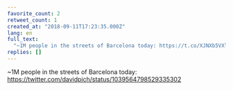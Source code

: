 ```yaml
---
favorite_count: 2
retweet_count: 1
created_at: "2018-09-11T17:23:35.000Z"
lang: en
full_text:
  "~1M people in the streets of Barcelona today: https://t.co/XJNXb5VXl6"
replies: []
---
```


~1M people in the streets of Barcelona today:
<https://twitter.com/davidpich/status/1039564798529335302>
